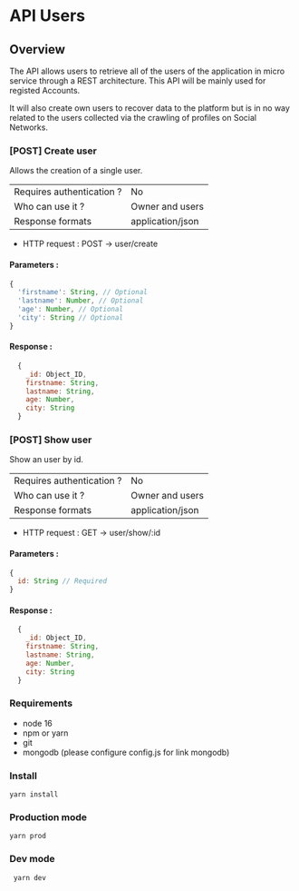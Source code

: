 # API Users
 
## Overview
The API allows users to retrieve all of the users of the application in micro service through a REST architecture. This API will be mainly used for registed Accounts.
 
It will also create own users to recover data to the platform but is in no way related to the users collected via the crawling of profiles on Social Networks.
 
### [POST] Create user
Allows the creation of a single user.
 
|                            |                  |
|----------------------------|------------------|
| Requires authentication ?  | No               |
| Who can use it ?           | Owner and users  |
| Response formats           | application/json |
 
* HTTP request : POST → user/create
 
#### Parameters :
```javascript
{
  'firstname': String, // Optional
  'lastname': Number, // Optional
  'age': Number, // Optional
  'city': String // Optional
}
```
 
#### Response :
```javascript
  {
    _id: Object_ID,
    firstname: String,
    lastname: String,
    age: Number,
    city: String
  }
```
 
### [POST] Show user
Show an user by id.
 
|                            |                  |
|----------------------------|------------------|
| Requires authentication ?  | No               |
| Who can use it ?           | Owner and users  |
| Response formats           | application/json |
 
* HTTP request : GET → user/show/:id
 
#### Parameters :
```javascript
{
  id: String // Required
}
```
 
#### Response :
```javascript
  {
    _id: Object_ID,
    firstname: String,
    lastname: String,
    age: Number,
    city: String
  }
```
 
### Requirements
* node 16
* npm or yarn
* git
* mongodb (please configure config.js for link mongodb)
 
### Install
```yarn install```
 
### Production mode
```yarn prod```
 
### Dev mode
``` yarn dev```

